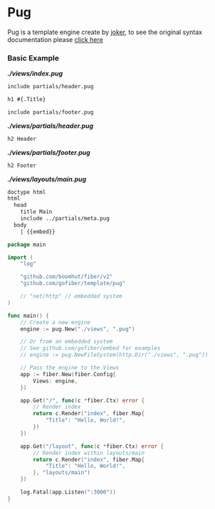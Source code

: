 # Pug

Pug is a template engine create by [joker](https://github.com/Joker/jade), to see the original syntax documentation please [click here](https://pugjs.org/language/tags.html)

### Basic Example

_**./views/index.pug**_
```html
include partials/header.pug

h1 #{.Title}

include partials/footer.pug
```
_**./views/partials/header.pug**_
```html
h2 Header
```
_**./views/partials/footer.pug**_
```html
h2 Footer
```
_**./views/layouts/main.pug**_
```html
doctype html
html
  head
    title Main
    include ../partials/meta.pug
  body
    | {{embed}}
```

```go
package main

import (
	"log"

	"github.com/boomhut/fiber/v2"
	"github.com/gofiber/template/pug"

	// "net/http" // embedded system
)

func main() {
	// Create a new engine
	engine := pug.New("./views", ".pug")

	// Or from an embedded system
	// See github.com/gofiber/embed for examples
	// engine := pug.NewFileSystem(http.Dir("./views", ".pug"))

	// Pass the engine to the Views
	app := fiber.New(fiber.Config{
		Views: engine,
	})

	app.Get("/", func(c *fiber.Ctx) error {
		// Render index
		return c.Render("index", fiber.Map{
			"Title": "Hello, World!",
		})
	})

	app.Get("/layout", func(c *fiber.Ctx) error {
		// Render index within layouts/main
		return c.Render("index", fiber.Map{
			"Title": "Hello, World!",
		}, "layouts/main")
	})

	log.Fatal(app.Listen(":3000"))
}

```
